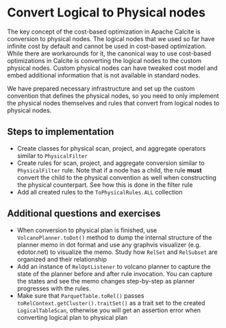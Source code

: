 # Convert Logical to Physical nodes
The key concept of the cost-based optimization in Apache Calcite is conversion to physical nodes.
The logical nodes that we used so far have infinite cost by default and cannot be used in cost-based
optimization. While there are workarounds for it, the canonical way to use cost-based optimizations
in Calcite is converting the logical nodes to the custom physical nodes. Custom physical nodes can
have tweaked cost model and embed additional information that is not available in standard nodes.

We have prepared necessary infrastructure and set up the custom convention that defines the physical
nodes, so you need to only implement the physical nodes themselves and rules that convert from logical
nodes to physical nodes.

## Steps to implementation
* Create classes for physical scan, project, and aggregate operators similar to `PhysicalFilter`
* Create rules for scan, project, and aggregate conversion similar to `PhysicalFilter` rule. Note that
if a node has a child, the rule **must** convert the child to the physical convention as well when constructing
the physical counterpart. See how this is done in the filter rule
* Add all created rules to the `ToPhysicalRules.ALL` collection

## Additional questions and exercises
* When conversion to physical plan is finished, use `VolcanoPlanner.toDot()` method to dump the internal
structure of the planner memo in dot format and use any graphvis visualizer (e.g. edotor.net) to visualize
the memo. Study how `RelSet` and `RelSubset` are organized and their relationship
* Add an instance of `RelOptListener` to volcano planner to capture the state of the planner before and after
rule invocation. You can capture the states and see the memo changes step-by-step as planner progresses with
the rules.
* Make sure that `ParquetTable.toRel()` passes `toRelContext.getCluster().traitSet()` as a trait set to the created
`LogicalTableScan`, otherwise you will get an assertion error when converting logical plan to physical plan
